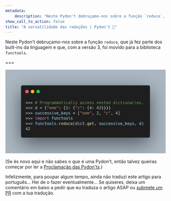 ```yaml
---
metadata:
    description: "Neste Pydon't debruçamo-nos sobre a função `reduce`, que já fez parte dos built-ins da linguagem e que com a versão 3 foi movido para a biblioteca `functools`."
show_call_to_action: false
title: "A versatilidade das reduções | Pydon't 🐍"
---
```


Neste Pydon't debruçamo-nos sobre a função `reduce`,
que já fez parte dos built-ins da linguagem e que,
com a versão 3, foi movido para a biblioteca `functools`.

===

![Código Python que usa reduce.](thumbnail.png)

(Se és novo aqui e não sabes o que é uma Pydon't, então talvez queiras começar por
ler a [Proclamação das Pydon'ts][manifesto].)

Infelizmente, para poupar algum tempo, ainda não traduzi este artigo para português...
Hei de o fazer eventualmente...
Se quiseres, deixa um comentário em baixo a pedir que eu traduza o artigo ASAP ou [submete um PR][pr] com a tua tradução.


[pr]: https://github.com/mathspp/mathspp/blob/master/pages/02.blog/04.pydonts/the-power-of-reduce/item.pt.md
[subscribe]: https://mathspp.com/subscribe
[manifesto]: /blog/pydonts/pydont-manifesto
